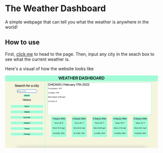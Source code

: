# The Weather Dashboard

A simple webpage that can tell you what the weather is anywhere in the world!

## How to use

First, [click me](https://e-albert.github.io/the-weather-dashboard/) to head to the page.
Then, input any city in the seach box to see what the current weather is.

Here's a visual of how the website looks like

![Screenshot of Website](/weatherscreenshot.png)